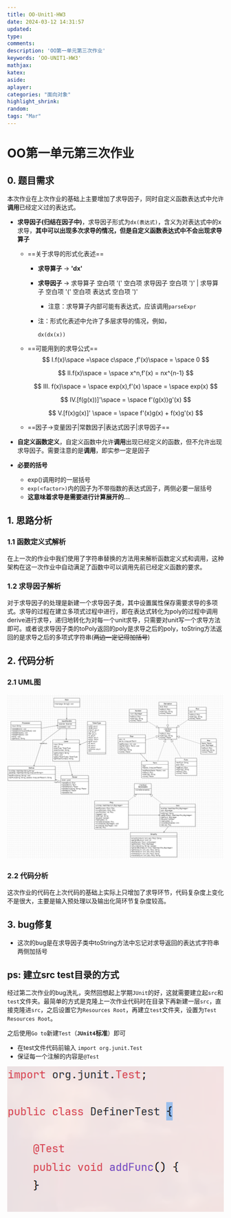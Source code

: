 ```yaml
---
title: OO-Unit1-HW3
date: 2024-03-12 14:31:57
updated:
type:
comments: 
description: 'OO第一单元第三次作业'
keywords: ‘OO-UNIT1-HW3'
mathjax:
katex:
aside:
aplayer:
categories: "面向对象"
highlight_shrink:
random:
tags: "Mar"
---
```


# OO第一单元第三次作业

## 0. 题目需求

​	本次作业在上次作业的基础上主要增加了求导因子，同时自定义函数表达式中允许**调用**已经定义过的表达式。

* **求导因子(归结在因子中)**，求导因子形式为```dx(表达式)```，含义为对表达式中的x求导，**其中可以出现多次求导的情况，但是自定义函数表达式中不会出现求导算子**

  * ==关于求导的形式化表述==

    * **求导算子** -> **'dx'**

    * **求导因子** -> 求导算子 空白项 ‘(' 空白项 求导因子 空白项 ')' | 求导算子 空白项 '(' 空白项 表达式 空白项 ')'

      * 注意：求导算子内部可能有表达式，应该调用```parseExpr```

    * 注：形式化表述中允许了多层求导的情况，例如，

      ``` 
      dx(dx(x))
      ```

  * ==可能用到的求导公式==
    $$
    I.f(x)\space =\space c\space ,f'(x)\space = \space 0
    $$

    $$
    II.f(x)\space = \space x^n,f'(x) = nx^{n-1}
    $$

    $$
    III. f(x)\space = \space exp(x),f'(x) \space = \space exp(x)
    $$

    $$
    IV.[f(g(x))]'\space = \space f'(g(x))g'(x)
    $$

    $$
    V.[f(x)g(x)]' \space = \space f'(x)g(x) + f(x)g'(x)
    $$

  * ==因子->变量因子|常数因子|表达式因子|求导因子==

* **自定义函数定义**，自定义函数中允许**调用**出现已经定义的函数，但不允许出现求导因子。需要注意的是**调用**，即实参一定是因子

* **必要的括号**

  * exp()调用时的一层括号
  * ```exp(<factor>)```内的因子为不带指数的表达式因子，两侧必要一层括号
  * **这意味着求导是需要进行计算展开的...**

## 1. 思路分析

### 1.1 函数定义式解析

​	在上一次的作业中我们使用了字符串替换的方法用来解析函数定义式和调用，这种架构在这一次作业中自动满足了函数中可以调用先前已经定义函数的要求。

### 1.2 求导因子解析

​	对于求导因子的处理是新建一个求导因子类，其中设置属性保存需要求导的多项式。求导的过程在建立多项式过程中进行，即在表达式转化为poly的过程中调用derive进行求导，递归地转化为对每一个unit求导，只需要对unit写一个求导方法即可。或者说求导因子类的toPoly返回的poly是求导之后的poly，toString方法返回的是求导之后的多项式字符串(~~两边一定记得加括号~~)

## 2. 代码分析

### 2.1 UML图

![image-20240320164455947](./../img/image-20240320164455947.png)

### 2.2 代码分析

​	这次作业的代码在上次代码的基础上实际上只增加了求导环节，代码复杂度上变化不是很大，主要是输入预处理以及输出化简环节复杂度较高。

## 3. bug修复

* 这次的bug是在求导因子类中toString方法中忘记对求导返回的表达式字符串两侧加括号

## ps: 建立src test目录的方式

​	经过第二次作业的bug洗礼，突然回想起上学期```JUnit```的好，这就需要建立起```src```和```test```文件夹。最简单的方式是克隆上一次作业代码时在目录下再新建一层```src```，直接克隆进```src```，之后设置它为```Resources Root```，再建立```test```文件夹，设置为```Test Resources Root```。

​	之后使用```Go to```新建```Test```（**```JUnit4```标准**）即可

* 在test文件代码前输入 ```import org.junit.Test```
* 保证每一个注解的内容是```@Test```

![image-20240312225730444](./../img/image-20240312225730444.png)
